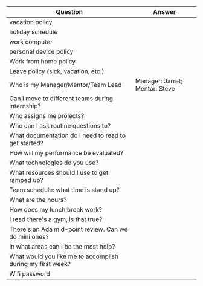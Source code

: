 |  Question | Answer |
|  ------ | ------ |
|  vacation policy                               |  |
|  holiday schedule  |  |
|  work computer |  |
|  personal device policy |  |
|  Work from home policy |  |
|  Leave policy (sick, vacation, etc.)   |  |
|  Who is my Manager/Mentor/Team Lead  | Manager: Jarret; Mentor: Steve |
|  Can I move to different teams during internship? |  |
|  Who assigns me projects? |  |
|  Who can I ask routine questions to? |  |
|  What documentation do I need to read to get started?  |  |
|  How will my performance be evaluated?  |  |
|  What technologies do you use?  |  |
|  What resources should I use to get ramped up? |  |
|  Team schedule: what time is stand up? |  |
|  What are the hours?   |  |
|  How does my lunch break work? |  |
|  I read there's a gym, is that true? |  |
|  There's an Ada mid-point review. Can we do mini ones? |  |
|  In what areas can I be the most help? |  |
|  What would you like me to accomplish during my first week? |  |
|  Wifi password |  |
